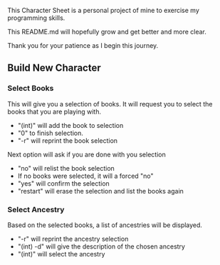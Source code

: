 This Character Sheet is a personal project of mine to exercise my programming skills.

This README.md will hopefully grow and get better and more clear. 

Thank you for your patience as I begin this journey.

## Build New Character

### Select Books

This will give you a selection of books.
It will request you to select the books that you are playing with.

- "(int)" will add the book to selection 
- "0" to finish selection.
- "-r" will reprint the book selection

Next option will ask if you are done with you selection

- "no" will relist the book selection
- If no books were selected, it will a forced "no"
- "yes" will confirm the selection
- "restart" will erase the selection and list the books again

### Select Ancestry

Based on the selected books, a list of ancestries will be displayed.

- "-r" will reprint the ancestry selection
- "(int) -d" will give the description of the chosen ancestry
- "(int)" will select the ancestry
